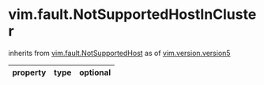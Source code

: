 vim.fault.NotSupportedHostInCluster
===================================
inherits from [vim.fault.NotSupportedHost](docs/vim.fault.NotSupportedHost.md)
as of [vim.version.version5](docs/vim.version.md)

| property | type | optional |
|:---------|:-----|:---------|
